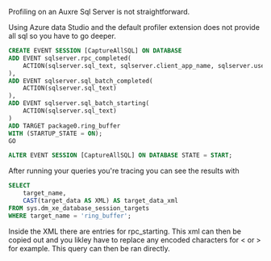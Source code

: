 
Profiling on an Auxre Sql Server is not straightforward.

Using Azure data Studio and the default profiler extension does not provide all sql so you have to go deeper.


```SQL
CREATE EVENT SESSION [CaptureAllSQL] ON DATABASE
ADD EVENT sqlserver.rpc_completed(
    ACTION(sqlserver.sql_text, sqlserver.client_app_name, sqlserver.username)
),
ADD EVENT sqlserver.sql_batch_completed(
    ACTION(sqlserver.sql_text)
),
ADD EVENT sqlserver.sql_batch_starting(
    ACTION(sqlserver.sql_text)
)
ADD TARGET package0.ring_buffer
WITH (STARTUP_STATE = ON);
GO

ALTER EVENT SESSION [CaptureAllSQL] ON DATABASE STATE = START;
```

After running your queries you're tracing you can see the results with


```SQL
SELECT 
    target_name,
    CAST(target_data AS XML) AS target_data_xml
FROM sys.dm_xe_database_session_targets
WHERE target_name = 'ring_buffer';
```

Inside the XML there are entries for rpc_starting. This xml can then be copied out and you likley have to replace any encoded characters for < or > for example.
This query can then be ran directly. 
